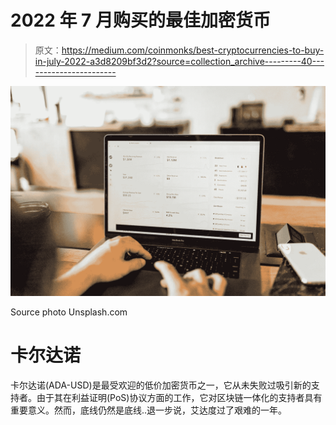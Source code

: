 # 2022 年 7 月购买的最佳加密货币

> 原文：<https://medium.com/coinmonks/best-cryptocurrencies-to-buy-in-july-2022-a3d8209bf3d2?source=collection_archive---------40----------------------->

![](img/1cc56d3752aa0ec0df5dfe2a94f90338.png)

Source photo Unsplash.com

# 卡尔达诺

卡尔达诺(ADA-USD)是最受欢迎的低价加密货币之一，它从未失败过吸引新的支持者。由于其在利益证明(PoS)协议方面的工作，它对区块链一体化的支持者具有重要意义。然而，底线仍然是底线..退一步说，艾达度过了艰难的一年。